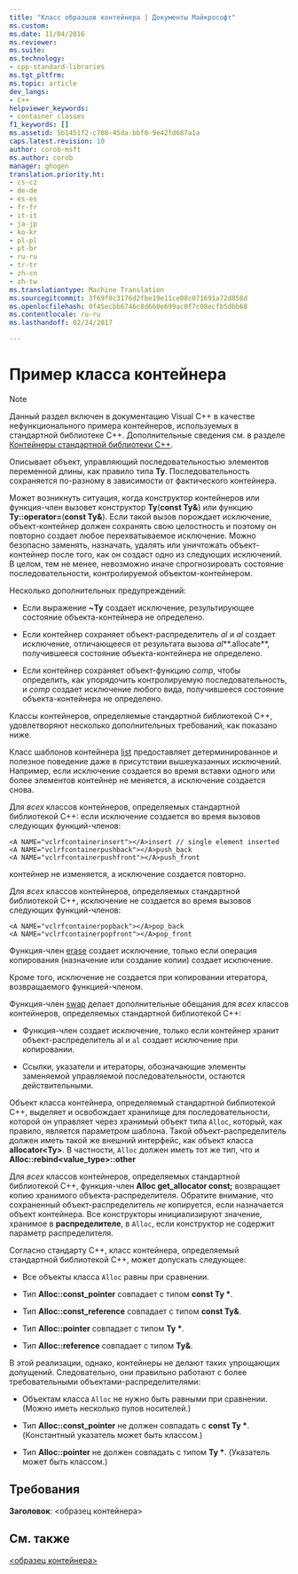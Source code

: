 ```yaml
---
title: "Класс образцов контейнера | Документы Майкрософт"
ms.custom: 
ms.date: 11/04/2016
ms.reviewer: 
ms.suite: 
ms.technology:
- cpp-standard-libraries
ms.tgt_pltfrm: 
ms.topic: article
dev_langs:
- C++
helpviewer_keywords:
- container classes
f1_keywords: []
ms.assetid: 5b1451f2-c708-45da-bbf0-9e42fd687a1a
caps.latest.revision: 10
author: corob-msft
ms.author: corob
manager: ghogen
translation.priority.ht:
- cs-cz
- de-de
- es-es
- fr-fr
- it-it
- ja-jp
- ko-kr
- pl-pl
- pt-br
- ru-ru
- tr-tr
- zh-cn
- zh-tw
ms.translationtype: Machine Translation
ms.sourcegitcommit: 3f69f0c3176d2fbe19e11ce08c071691a72d858d
ms.openlocfilehash: 0f45ecbb6746c8d660e699ac0f7c08ecfb5dbb68
ms.contentlocale: ru-ru
ms.lasthandoff: 02/24/2017

---
```

# <a name="sample-container-class"></a>Пример класса контейнера
> [!NOTE]
>  Данный раздел включен в документацию Visual C++ в качестве нефункционального примера контейнеров, используемых в стандартной библиотеке C++. Дополнительные сведения см. в разделе [Контейнеры стандартной библиотеки C++](../standard-library/stl-containers.md).  
  
 Описывает объект, управляющий последовательностью элементов переменной длины, как правило типа **Ty**. Последовательность сохраняется по-разному в зависимости от фактического контейнера.  
  
 Может возникнуть ситуация, когда конструктор контейнеров или функция-член вызовет конструктор **Ty**(**const Ty&**) или функцию **Ty::operator=**(**const Ty&**). Если такой вызов порождает исключение, объект-контейнер должен сохранять свою целостность и поэтому он повторно создает любое перехватываемое исключение. Можно безопасно заменять, назначать, удалять или уничтожать объект-контейнер после того, как он создаст одно из следующих исключений. В целом, тем не менее, невозможно иначе спрогнозировать состояние последовательности, контролируемой объектом-контейнером.  
  
 Несколько дополнительных предупреждений:  
  
-   Если выражение **~Ty** создает исключение, результирующее состояние объекта-контейнера не определено.  
  
-   Если контейнер сохраняет объект-распределитель *al* и *al* создает исключение, отличающееся от результата вызова *al***.allocate**, получившееся состояние объекта-контейнера не определено.  
  
-   Если контейнер сохраняет объект-функцию *comp*, чтобы определить, как упорядочить контролируемую последовательность, и *comp* создает исключение любого вида, получившееся состояние объекта-контейнера не определено.  
  
 Классы контейнеров, определяемые стандартной библиотекой C++, удовлетворяют несколько дополнительных требований, как показано ниже.  
  
 Класс шаблонов контейнера [list](../standard-library/list-class.md) предоставляет детерминированное и полезное поведение даже в присутствии вышеуказанных исключений. Например, если исключение создается во время вставки одного или более элементов контейнер не меняется, а исключение создается снова.  
  
 Для *всех* классов контейнеров, определяемых стандартной библиотекой C++: если исключение создается во время вызовов следующих функций-членов:  
  
```  
<A NAME="vclrfcontainerinsert"></A>insert // single element inserted  
<A NAME="vclrfcontainerpushback"></A>push_back  
<A NAME="vclrfcontainerpushfront"></A>push_front  
```  
  
 контейнер не изменяется, а исключение создается повторно.  
  
 Для *всех* классов контейнеров, определяемых стандартной библиотекой C++, исключение не создается во время вызовов следующих функций-членов:  
  
```  
<A NAME="vclrfcontainerpopback"></A>pop_back  
<A NAME="vclrfcontainerpopfront"></A>pop_front  
```  
  
 Функция-член [erase](../standard-library/container-class-erase.md) создает исключение, только если операция копирования (назначение или создание копии) создает исключение.  
  
 Кроме того, исключение не создается при копировании итератора, возвращаемого функцией-членом.  
  
 Функция-член [swap](../standard-library/container-class-swap.md) делает дополнительные обещания для *всех* классов контейнеров, определяемых стандартной библиотекой C++:  
  
-   Функция-член создает исключение, только если контейнер хранит объект-распределитель al и `al` создает исключение при копировании.  
  
-   Ссылки, указатели и итераторы, обозначающие элементы заменяемой управляемой последовательности, остаются действительными.  
  
 Объект класса контейнера, определяемый стандартной библиотекой C++, выделяет и освобождает хранилище для последовательности, которой он управляет через хранимый объект типа `Alloc`, который, как правило, является параметром шаблона. Такой объект-распределитель должен иметь такой же внешний интерфейс, как объект класса **allocator\<Ty>**. В частности, `Alloc` должен иметь тот же тип, что и **Alloc::rebind<value_type>::other**  
  
 Для *всех* классов контейнеров, определяемых стандартной библиотекой C++, функция-член **Alloc get_allocator const;** возвращает копию хранимого объекта-распределителя. Обратите внимание, что сохраненный объект-распределитель *не* копируется, если назначается объект контейнера. Все конструкторы инициализируют значение, хранимое в **распределителе**, в `Alloc`, если конструктор не содержит параметр распределителя.  
  
 Согласно стандарту C++, класс контейнера, определяемый стандартной библиотекой C++, может допускать следующее:  
  
-   Все объекты класса `Alloc` равны при сравнении.  
  
-   Тип **Alloc::const_pointer** совпадает с типом **const Ty \***.  
  
-   Тип **Alloc::const_reference** совпадает с типом **const Ty&**.  
  
-   Тип **Alloc::pointer** совпадает с типом **Ty \***.  
  
-   Тип **Alloc::reference** совпадает с типом **Ty&**.  
  
 В этой реализации, однако, контейнеры не делают таких упрощающих допущений. Следовательно, они правильно работают с более требовательными объектами-распределителями:  
  
-   Объектам класса `Alloc` не нужно быть равными при сравнении. (Можно иметь несколько пулов носителей.)  
  
-   Тип **Alloc::const_pointer** не должен совпадать с **const Ty \***. (Константный указатель может быть классом.)  
  
-   Тип **Alloc::pointer** не должен совпадать с типом **Ty \***. (Указатель может быть классом.)  
  
## <a name="requirements"></a>Требования  
 **Заголовок**: \<образец контейнера>  
  
## <a name="see-also"></a>См. также  
 [\<образец контейнера>](../standard-library/sample-container.md)


